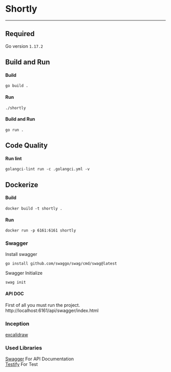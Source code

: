 # Shortly
___

## Required
Go version ``1.17.2``

## Build and Run
#### Build
```shell
go build .
```
#### Run
```shell
./shortly
```
#### Build and Run
```shell
go run .
```

## Code Quality
#### Run lint
```shell
golangci-lint run -c .golangci.yml -v
```

## Dockerize
#### Build
```shell
docker build -t shortly .
```
#### Run
```shell
docker run -p 6161:6161 shortly
```

### Swagger

Install swagger
```shell
go install github.com/swaggo/swag/cmd/swag@latest
```
Swagger Initialize
```shell
swag init
```
#### API DOC
First of all you must run the project.
http://localhost:6161/api/swagger/index.html

### Inception
[excalidraw](https://excalidraw.com/#json=gww-IAkHNXslZjEIwC4US,YrQX5EU2s--dIM9eeOrIBA)

### Used Libraries

[Swagger](https://github.com/swaggo) For API Documentation </br>
[Testify](https://github.com/stretchr/testify) For Test
